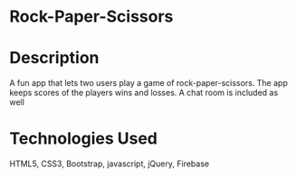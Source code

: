# Rock-Paper-Scissors

# Description
A fun app that lets two users play a game of rock-paper-scissors. The app keeps scores of the players wins and losses. A chat room is included as well

# Technologies Used
HTML5, CSS3, Bootstrap, javascript, jQuery, Firebase
